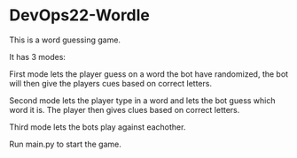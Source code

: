 # DevOps22-Wordle

This is a word guessing game.

It has 3 modes:

First mode lets the player guess on a word the bot have randomized, the bot will then give the players cues based on correct letters.

Second mode lets the player type in a word and lets the bot guess which word it is. The player then gives clues based on correct letters.

Third mode lets the bots play against eachother.

Run main.py to start the game.
